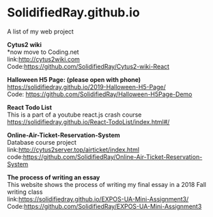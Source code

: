 # SolidifiedRay.github.io
A list of my web project

**Cytus2 wiki**  
*now move to Coding.net    
link:http://cytus2wiki.com  
Code:https://github.com/SolidifiedRay/Cytus2-wiki-React  
  

**Halloween H5 Page: (please open with phone)**  
https://solidifiedray.github.io/2019-Halloween-H5-Page/  
Code: https://github.com/SolidifiedRay/Halloween-H5Page-Demo  
   
   
**React Todo List**  
This is a part of a youtube react.js crash course   
https://solidifiedray.github.io/React-TodoList/index.html#/  

**Online-Air-Ticket-Reservation-System**  
Database course project  
link:http://cytus2server.top/airticket/index.html  
code:https://github.com/SolidifiedRay/Online-Air-Ticket-Reservation-System  

**The process of writing an essay**  
This website shows the process of writing my final essay in a 2018 Fall writing class  
link:https://solidifiedray.github.io/EXPOS-UA-Mini-Assignment3/   
Code:https://github.com/SolidifiedRay/EXPOS-UA-Mini-Assignment3
